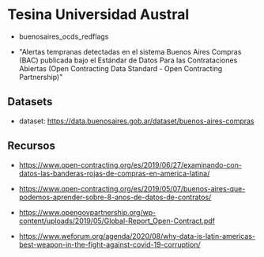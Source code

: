 
# Tesina Universidad Austral

* buenosaires_ocds_redflags

* "Alertas tempranas detectadas en el sistema Buenos Aires Compras (BAC) publicada bajo el Estándar de Datos Para las Contrataciones Abiertas (Open Contracting Data Standard - Open Contracting Partnership)"

## Datasets
* dataset: https://data.buenosaires.gob.ar/dataset/buenos-aires-compras

## Recursos
* https://www.open-contracting.org/es/2019/06/27/examinando-con-datos-las-banderas-rojas-de-compras-en-america-latina/

* https://www.open-contracting.org/es/2019/05/07/buenos-aires-que-podemos-aprender-sobre-8-anos-de-datos-de-contratos/

* https://www.opengovpartnership.org/wp-content/uploads/2019/05/Global-Report_Open-Contract.pdf

* https://www.weforum.org/agenda/2020/08/why-data-is-latin-americas-best-weapon-in-the-fight-against-covid-19-corruption/
